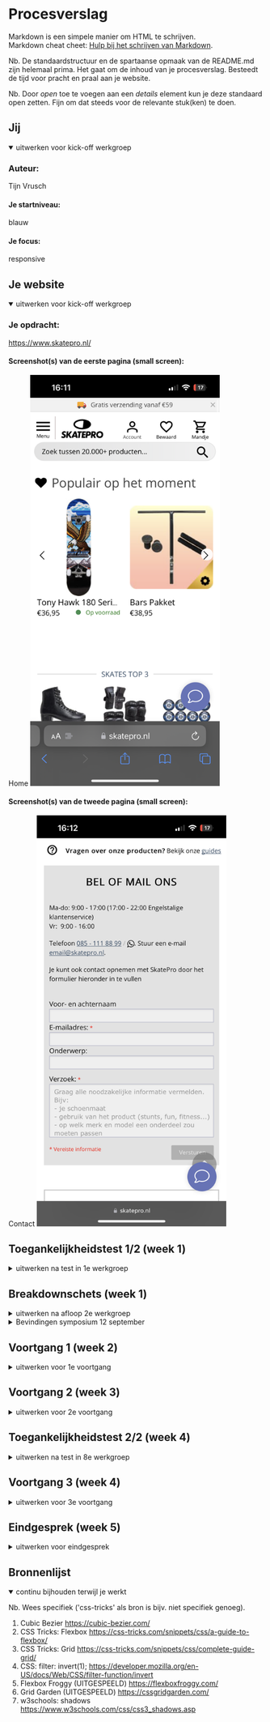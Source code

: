 
# Procesverslag
Markdown is een simpele manier om HTML te schrijven.  
Markdown cheat cheet: [Hulp bij het schrijven van Markdown](https://github.com/adam-p/markdown-here/wiki/Markdown-Cheatsheet).

Nb. De standaardstructuur en de spartaanse opmaak van de README.md zijn helemaal prima. Het gaat om de inhoud van je procesverslag. Besteedt de tijd voor pracht en praal aan je website.

Nb. Door *open* toe te voegen aan een *details* element kun je deze standaard open zetten. Fijn om dat steeds voor de relevante stuk(ken) te doen.





## Jij

<details open>
  <summary>uitwerken voor kick-off werkgroep</summary>

  ### Auteur:
  Tijn Vrusch

  #### Je startniveau:
  blauw

  #### Je focus:
  responsive
 
</details>





## Je website

<details open>
  <summary>uitwerken voor kick-off werkgroep</summary>

  ### Je opdracht:
  https://www.skatepro.nl/

  #### Screenshot(s) van de eerste pagina (small screen): 
  Home
  <img src="./readme-images/skatepro-home-mobile.PNG" width="375px" alt="homepagina">

  #### Screenshot(s) van de tweede pagina (small screen):
  Contact
  <img src="./readme-images/skatepro-contact-mobile.PNG" width="375px" alt="contactpagina">
 
</details>



## Toegankelijkheidstest 1/2 (week 1)

<details>
  <summary>uitwerken na test in 1e werkgroep</summary>

  ### Bevindingen
  Lijst met je bevindingen die in de test naar voren kwamen:<br>
  - Met de screen reader moet je (door te tabben) eerst langs alle navigatie- en productcategorieënlinks, voordat je bij de main content (producten) van de homepagina komt.<br>
  - De zoekbalk bovenaan de pagina kan niet geselecteerd/gefocust worden door te navigeren met tab.
  
  #### Screenreader
  Hier korte omschrijving (met indien nodig afbeeldingen)<br>
  - Het duurt extreem lang om door alle links heen te navigeren om bij de (belangrijkste) content te komen.<br>
  Hier een omschrijving van hoe het opgelost kan worden (met indien nodig afbeeldingen)
  - Een content skip link bovenaan de website die ervoor zorgt dat je de onnodige links over kan slaan.<br>
  - Misschien de navigatiebalk niet bovenaan de pagina zetten, ookal is dat voor 'normale' gebruikers niet optimaal, het is een workaround.<br>

  #### Muis en Toetsenbord 
  Hier korte omschrijving (met indien nodig afbeeldingen)
  - Met muis en toetsenbord is de website goed te gebruiken zonder grote problemen.<br>
  - Sommige links (bv die aan de linker navbar) zijn relatief klein in verhouding tot de rest van de website, wat de leesbaarheid een beetje kan beperken.<br>
  Hier een omschrijving van hoe het opgelost kan worden (met indien nodig afbeeldingen)


  #### Motoriek (shocks, elastiekjes)
  Hier korte omschrijving (met indien nodig afbeeldingen)<br>
  - Als iemand bv parkinson's heeft (of in ieder geval 2 trillende armen/handen) kan het erg lastig zijn om de cursor goed te bedienen met de touchpad of een muis. Als de trillingen heel heftig zijn, kan het ook dat gebruik van het toetsenbord problemen geeft als verkeerde toetsaanslagen.<br>
  - Als sommige vingers niet goed te bewegen zijn of meetrillen, kan het ook lastiger zijn om een website op je mobiele telefoon te gebruiken. Zo'n klein scherm met kleine links en buttons. <br>
  Hier een omschrijving van hoe het opgelost kan worden (met indien nodig afbeeldingen)
  - Knoppen en links groter maken, zodat de x- en y-verschuiving van de trillingen er niet meer voor zorgen dat je naar de knop/link klikt.<br>
  - Mobiele (en misschien ook tablet) website grotere buttons en links geven. 

  #### Visueel (brillen, contrast, kleurenblind, dark/light). 
  Hier korte omschrijving (met indien nodig afbeeldingen)
  Diabetes bril: <br>
  - Het lijkt wel alsof er allemaal sneeuwvlokjes voor mijn ogen zitten. Het is erg lastig om kleine letters te lezen zonder mijn hoofd mee te bewegen.
  - Het is lastig om het overzicht te houden over de hele website, doordat bijna overal het gezichtsbeeld<br>
  - Ook is het heel lastig om met je ogen grote afstanden af te leggen (helemaal van de linker- naar de rechterkant van de pagina bijvoorbeeld).
  Tunnel vision bril:<br>
  - Je hele gezichtsveld wordt zwart behalve een heel klein puntje in het midden van elk ook. Dit maakt het bijna onmodgelijk om snel dingen te vinden en overzicht te houden op de website. <br>
  Hier een omschrijving van hoe het opgelost kan worden (met indien nodig afbeeldingen)
  - Zorgen dat tekst groot genoeg is om duidelijk leesbaar te zijn voor mensen met zichtproblemen door diabetes (ook niet te groot, want dan is het lastig te lezen).
  
</details>



## Breakdownschets (week 1)

<details>
  <summary>uitwerken na afloop 2e werkgroep</summary>

  ### de hele pagina: 
  <img src="./readme-images/schets.jpg" width="375px" alt="breakdown van de hele pagina">

  <img src="./readme-images/skatepro-home-mobile.PNG" width="375px" alt="breakdown van de hele pagina">

  ### dynamisch deel (bijv menu): 
  <img src="./readme-images/skatepro-hamburger-nav.png" width="375px" alt="breakdown van een dynamisch deel">

  <!-- ### wellicht nog een dynamisch deel (bijv filter):  -->
  <!-- <img src="readme-images/dummy-plaatje.jpg" width="375px" alt="breakdown van nog een dynamisch deel"> -->

</details>

<details>
<summary>
Bevindingen symposium 12 september
</summary>
- Skip to content link voor mensen die dmv screen readers de site gebruiken (dit kan als eerste linkje in de footer helemaal bovenaan de pagina, zodat je er meteen komt als je op tab drukt).<br>
- Het is belangrijk om goede, semantisch correcte HTML te schrijven voordat je doorgaat naar de CSS. Anders zul je later je CSS weer opnieuw aan moeten passen nadat je je HTML gefixt hebt. <br>
- Geen onnodige alt-text achter afbeeldingen (of andere items), en als je wel alt-text gebruikt moet die zo relevant mogelijk is. Zo blijft de website toegankelijk voor mensen die bijvoorbeeld slechtziend zijn en de site alleen kunnen gebruiken als screen reader.<br>
- Vaak kun je, door de toegankelijkheid voor een specifieke doelgroep een veel grotere doelgroep bereiken van mensen die vergelijkbare problemen hebben oid, en dus (in mindere mate) dezelfde gebruikersproblemen ervaren. <br>
- Ik merkte op dat de website van SkatePro.nl verandert naar de desktop versie van de site bij een schermbreedte van 1250px;

</details>



## Voortgang 1 (week 2)

<details>
  <summary>uitwerken voor 1e voortgang</summary>

  ### Stand van zaken
  Ik heb mijn basiskennis van HTML en CSS al aardig opgeschroefd. Flexbox en grids maken nu eindelijk sense door de handige oefensites Flexbox Froggy en Grid Garden!
  Ik wil deze week ook aan de slag gaan met FlukeOut om mijn kennis over selectors te testen en uit te breiden.<br>
  Tot nu toe heb ik deze nieuwe manieren geleerd om selectors toe te passen: p > a & p + a.<br>
  Ik hoorde dat we vanaf volgende week aan de slag gaan met JavaScript. Daar ben ik nu nog helemaal niet goed in, dus dat kan nog wel eens intimiderend worden. Het is echter wel belangrijk dat ik (in ieder geval) een redelijke fundering leg voor simpele dingen in JS. Dit helpt ook om een gevoel en inzicht te krijgen in programmeren in zijn algemeenheid en zal het makkelijker maken om nieuwe computertalen op te pakken die complexer zijn zijn JavaScript, maar wel gebruikmaken van vergelijkbare patronen of inzichten.


  ### Agenda voor meeting
  samen met je groepje opstellen

  | student 1      | student 2          | student 3     | student 4                |
  | Bente          | Ryan               | Lisa          | Tijn                     |
  | HTML accessible| Voortgang          | Voortgang     | hamburger menu uitklappen|
  | maken. + iets  |                    |               | / JavaScript basics      |
  | specifieks     | ...                | ...           | ...                      |


  ### Verslag van meeting
  hier na afloop snel de uitkomsten van de meeting vastleggen

  - ik heb wat tips  gekregen voor hoe ik beter mijn sections kon indelen, ik had eerst overal waar ik flexbox of grid gebruikte een ul met een li erin maar dat bleek helemaal niet nodig te zijn.
  - er stond een dubbele selector in mijn code waardoor de hele header ineens niet meer werkte, thanks to de hulpstudenten voor het vinden van de fout!
  - ik moet nog veel doen aan de main content area van de pagina, maar ik wil het liefst eerst de header (bijna) af hebben voordat ik doorga, om dubbel werk te voorkomen als ik zometeen aan de contactpagina begin.

</details>





## Voortgang 2 (week 3)

<details>
  <summary>uitwerken voor 2e voortgang</summary>

  ### Stand van zaken
  hier dit ging goed & dit was lastig (neem ook screenshots op van delen van je website en code)

- Ik doe op de een of andere manier iets fout bij het linken naar mijn img elementen. Verder moet er nog veel gebeuren aan mijn website. <br>
- Ik moet nog veel doen aan mijn basic CSS indeling, maar ik boek wel goeie progressie met de navbar. Die werkt nu volledig responsive met een zoekbalk die meebeweegt en een hamburger die verdwijnt op desktop size. <br>
- Ik wil, als ik de CSS wat beter gefixt heb, een auto dark mode en een hamburger menu met animaties toevoegen <br>

  ### Agenda voor meeting
  samen met je groepje opstellen

  | student 1      | student 2          | student 3       | student 4        |
  | Tijn           | ---                | ---             | ---              |
  | images links?  | en dit             | en ik dit       | en dan ik dat    |
  | href > ./?     | dit als er tijd is | nog een punt    | dit wil ik zeker |
  | ...            | ...                | ...             | ...              |

Doe/begrijp ik iets verkeerd met semantisch correct tabben? In product blokjes komt het niet uit.



</details>





## Toegankelijkheidstest 2/2 (week 4)

<details>
  <summary>uitwerken na test in 8e werkgroep</summary>

  ### Bevindingen
  Lijst met je bevindingen die in de test naar voren kwamen (geef ook aan wat er verbeterd is):

  Mijn site werkt nu al veel beter met een screen reader / tab dan de originele site. Het was bij het origineel vrijwel onmogelijk om door het navigatiemenu te tabben, om bij de rest van de website te komen. Zo moeten mensen zonder een muis (of met een beperking) eerst super lang luisteren naar allemaal onnodige linkjes in de navbar, voordat ze bij de content van de pagina aankomen. 


  #### Screenreader
  Hier korte omschrijving (met indien nodig afbeeldingen)

  Hier een omschrijving van hoe het opgelost kan worden (met indien nodig afbeeldingen)

  Ik merkte al snel dat mijn afbeeldingen (zowel het logo als de menu buttons en de productfoto's) geen (juiste) alt-text hebben. Een screen reader zou dan de volledige naam van de afbeeldingen voorlezen ipv alleen de nuttige alt-text. 

  #### Muis en Toetsenbord 
  Hier korte omschrijving (met indien nodig afbeeldingen)

  Hier een omschrijving van hoe het opgelost kan worden (met indien nodig afbeeldingen)

  Ik heb, om de navigatie van de website gemakkelijker te maken voor beperkte gebruikers, een skip link button toegevoegd bovenaan mijn HTML. Deze link is automatisch verborgen (uit het scherm getransleerd), totdat je begint met tabben en de link dus focus krijgt. Wanneer je dan vervolgens op Enter drukt, skip je naar de main content van de pagina.

  #### Motoriek (shocks, elastiekjes)
  Hier korte omschrijving (met indien nodig afbeeldingen)

  Hier een omschrijving van hoe het opgelost kan worden (met indien nodig afbeeldingen)

  Shocks (of elastiekjes) maken een groot verschil in de behendigheid van iemand's handen en vingers. Bij lichte shocks of trillingen is het vaak nog wel mogelijk (ookal is het omslachtig) om het toetsenbord te gebruiken als tekst input en link / button navigation. 
  Gebruik van een muis of touchpad is in mijn beleving als helemaal lastig, voor sommigen zelfs vrijwel onmogelijk. Het lijkt me daarom voor de meeste mensen die motorisch beperkt zijn (trillingen, schokjes whatever) erg belangrijk dat de website toegankelijk genoeg is om goed te kunnen navigeren met een screen reader of tab.


  #### Visueel (brillen, contrast, kleurenblind, dark/light). 
  Hier korte omschrijving (met indien nodig afbeeldingen)

  Hier een omschrijving van hoe het opgelost kan worden (met indien nodig afbeeldingen)

  Het is met die tunnel vision bril vrijwel onmogelijk om je cursor te vinden op het scherm. Het zou misschien helpen als mensen die op deze manier slechtziend zijn een grotere cursor te zien krijgen zodat ze iets makkelijker kunnen zien waar ze nu bezig zijn. Verder zullen ze uiteraard zoveel mogelijk gebruikmaken van tab, als alternatieve manier om de links / buttons van de pagina af te gaan. 

</details>





## Voortgang 3 (week 4)

<details>
  <summary>uitwerken voor 3e voortgang</summary>

  ### Stand van zaken
  hier dit ging goed & dit was lastig (neem ook screenshots op van delen van je website en code)


  ### Agenda voor meeting
  samen met je groepje opstellen

  | student 1      | student 2          | student 3    | student 4        |
  | ---            | ---                | ---          | ---              |
  | dit bespreken  | en dit             | en ik dit    | en dan ik dat    |
  | en dat ook nog | dit als er tijd is | nog een punt | dit wil ik zeker |
  | ...            | ...                | ...          | ...              |


  ### Verslag van meeting
  hier na afloop snel de uitkomsten van de meeting vastleggen

  - Ik ben goed op weg, de header is het lastigste deel en daar ben ik bijna klaar mee.
  - Ik moet nog een auto dark mode (misschien met een knop als dat lukt), een tweede pagina, betere content en een hamburger menu met animatie toevoegen.
  - Verder moet ik nog een aantal kleine puntjes op de i zetten zoals dat ik ergens niet goed ingesprongen heb.
  

</details>





## Eindgesprek (week 5)

<details>
  <summary>uitwerken voor eindgesprek</summary>

  ### Je uitkomst - karakteristiek screenshots:
  <img src="./readme-images/screenshot-home.png" width="375px" alt="uitkomst opdracht 1">
  <img src="./readme-images/screenshot-home2.png" width="375px" alt="uitkomst opdracht 1">
  <img src="./readme-images/screenshot-home3.png" width="375px" alt="uitkomst opdracht 1">
  <img src="./readme-images/screenshot-contact.png" width="375px" alt="uitkomst opdracht 1">
  <img src="./readme-images/screenshot-contact2.png" width="375px" alt="uitkomst opdracht 1">


  ### Dit ging goed/Heb ik geleerd: 
  
  - Toegankelijkheid: De buttons en zoekbalk zijn gemakkelijk te vinden met tab én je kunt zelfs naar de content van de pagina skippen met een skiplink. Ik heb bij de kleurkeuze ook rekening gehouden met een hoog contrast voor onder andere slechtzienden. Ik heb nu ook een beter beeld van wat je als ontwerper kunt doen om mensen met bepaalde beperkingen te helpen en na de toegankelijkheidstesten in de les begrijp ik ook beter tegen wat voor problemen deze mensen aan zullen lopen. Ook heb ik er bijvoorbeeld voor gekozen dat hele footer klikbaar is, en niet alleen het kruisje rechtsboven. 
  - Responsiveness: Ik ben erg trots op hoe responsive ik mijn website heb kunnen maken met behulp van flexbox. Ik heb deze 5 weken echt super veel geleerd, vooral over flexbox, grid, positioning, states en media queries (en ik snap nu vooral ook hoe je   min-width en max-width gebruikt voor responsiveness op alle apparaten)!
  - Dark mode: Na veel experimenteren met de header kleur in dark mode had ik bedacht dat ik de PNG's van de buttons in mijn header kan inverten, zodat de zwarte icoontjes wit zouden worden en de zoekbalk (en zijn border) ook goed aan zouden sluiten bij de rest van de dark mode styling van de pagina. Ik ging googlen en vond al snel dat je met filter: invert(1) een afbeelding, en zelfs een input veld en zijn border, kunt inverten.
  - Animaties: Ik heb de oh zo fijne site https://cubic-bezier.com/ ontdekt en snap nu de basics van hoe je bewegende transitions maakt in CSS. Ik heb bijvoorbeeld de animatie timing van mijn hamburger uitschuifmenu bewust afgestemd op de draai van het hamburger icoontje, zodat het menu pas uitschuift als het icoontje snel gaat draaien. Voor dit blok kon ik nog niets met CSS animaties. 
  - JavaScript: ik begrijp nu hoe je via JS een class aan een element toevoegt, verwijdert of togglet. Ik snap hoe je variabelen definieert (en verandert) en hoe je een eventListener toevoegt, maar voor de rest is JavaScript nog steeds een enge zee aan code waar ik nog weinig van begrijp.
  - Algemene progressie: Ik heb een aantal denkfoutjes in mijn hoofd kunnen fixen en een aantal kleine syntax dingetjes (die in mijn hoofd niet klopten), waardoor ik van die onzinnige foutjes maakte zoals het vergeten van een spatie in een selector omdat ik eerst niet eens wist dat die spatie uitmaakte. Ondanks dat dit blok zo snel ging, heb ik echt het gevoel dat ik veel beter ben geworden ik zowel het begrijpen van code als het schrijven zelf. Ik voel me nu zonder twijfel een betere webdeveloper, zeker rode piste niveau. Aan het begin van dit blok leek wat ik nu allemaal kan onmogelijk, maar ik ben heel blij met hoe dit korte blok uitgepakt heeft.
  




  ### Dit was lastig/Is niet gelukt:
  Korte omschrijving met plaatjes <br>
  - Ik heb uren, maar dan ook uren (ik denk wel 6 uur) gestruggled met één klein probleem: op de contactpagina kwamen de form fields om de een of andere reden steeds voor het hamburger menu als die uitgeklapt is, alsof hij een grotere z-index heeft o.i.d. Na uren proberen, tevergeefs googlen, klasgenoten vragen, kwam ik erachter dat het in mijn inspector ineens werkte als de filter: invert(1) én transform:translateX(0) allebei uit stonden... Ik had hiervoor al mijn hele code in stukken commentaar gemaakt om te kijken of ik op die manier de fout kon vinden, maar deze 2 properties stonden op een heel andere plek in het document...
  - Een dark mode button toevoegen, hier liep ik stuk op de JavaScript. Ik denk dat ik qua HTML / CSS nu zeker wel op rood niveau zit, maar met JS kom ik nog niet veel verder dan dat ene trucje met classList.toggle. Lijkt me wel leuk om binnenkort op te pakken, want ik zie wel in hoe belangrijk (en leuk) het is als je een pagina nog interactiever kan maken.
  - Ik wilde misschien ook nog iets toevoegen als een coole image flip, lasers, of bijvoorbeeld een animatie als je op een + knopje klikt, maar daar ben ik uiteindelijk niet aan toegekomen. 

  <img src="./readme-images/IMG_0700.jpg" width="375px" alt="bummer">
</details>





## Bronnenlijst

<details open>
  <summary>continu bijhouden terwijl je werkt</summary>

  Nb. Wees specifiek ('css-tricks' als bron is bijv. niet specifiek genoeg).

  1. Cubic Bezier https://cubic-bezier.com/
  2. CSS Tricks: Flexbox https://css-tricks.com/snippets/css/a-guide-to-flexbox/
  3. CSS Tricks: Grid https://css-tricks.com/snippets/css/complete-guide-grid/
  4. CSS: filter: invert(1); https://developer.mozilla.org/en-US/docs/Web/CSS/filter-function/invert
  5. Flexbox Froggy (UITGESPEELD) https://flexboxfroggy.com/
  6. Grid Garden (UITGESPEELD) https://cssgridgarden.com/
  7. w3schools: shadows https://www.w3schools.com/css/css3_shadows.asp

</details>
